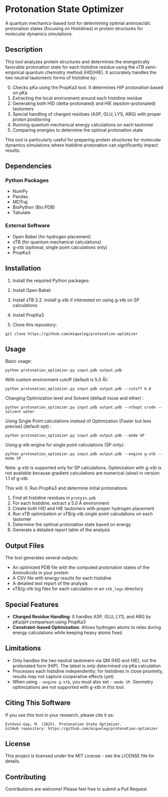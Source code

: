 # Protonation State Optimizer

A quantum mechanics-based tool for determining optimal aminoacidic protonation states (focusing on Histidines) in protein structures for molecular dynamics simulations.

## Description

This tool analyzes protein structures and determines the energetically favorable protonation state for each histidine residue using the xTB semi-empirical quantum chemistry method (HID/HIE). It accurately handles the two neutral tautomeric forms of histidine by:

0. Checks pKa using the PropKa3 tool. It determines HIP protonation based on pKa
1. Extracting the local environment around each histidine residue
2. Generating both HID (delta-protonated) and HIE (epsilon-protonated) tautomers
3. Special handling of charged residues (ASP, GLU, LYS, ARG) with proper proton positioning
4. Running quantum mechanical energy calculations on each tautomer
5. Comparing energies to determine the optimal protonation state

This tool is particularly useful for preparing protein structures for molecular dynamics simulations where histidine protonation can significantly impact results.

## Dependencies

### Python Packages
- NumPy
- Pandas
- MDTraj
- BioPython (Bio.PDB)
- Tabulate

### External Software
- Open Babel (for hydrogen placement)
- xTB (for quantum mechanical calculations)
- g-xtb (optional, single point calculations only)
- PropKa3

## Installation

1. Install the required Python packages:

2. Install Open Babel:

3. Install xTB
3.2. Install g-xtb if interested on using g-xtb on SP calculations 

5. Install PropKa3
   
6. Clone this repository:
```
git clone https://github.com/miqueleg/protonation-optimizer
```

## Usage

Basic usage:
```
python protonation_optimizer.py input.pdb output.pdb
```
With custom environment cutoff (default is 5.0 Å):
```
python protonation_optimizer.py input.pdb output.pdb --cutoff 6.0
```
Changing Optimization level and Solvent (default loose and ether) :
```
python protonation_optimizer.py input.pdb output.pdb --xtbopt crude --solvent water
```
Using Single Point calculations instead of Optimization [Faster but less precise] (default opt) :
```
python protonation_optimizer.py input.pdb output.pdb --mode SP
```

Using g-xtb engine for single point calculations (SP only):
```
python protonation_optimizer.py input.pdb output.pdb --engine g-xtb --mode SP
```
Note: g-xtb is supported only for SP calculations. Optimization with g-xtb is not available because gradient calculations are numerical (slow) in version 1.1 of g-xtb.

This will:
0. Run PropKa3 and determine initial protonations
1. Find all histidine residues in `protein.pdb`
2. For each histidine, extract a 5.0 Å environment
3. Create both HID and HIE tautomers with proper hydrogen placement
4. Run xTB optimization or xTB/g-xtb single point calculations on each tautomer
5. Determine the optimal protonation state based on energy
6. Generate a detailed report table of the analysis

## Output Files

The tool generates several outputs:
- An optimized PDB file with the computed protonation states of the AminoAcids in your protein
- A CSV file with energy results for each histidine
- A detailed text report of the analysis
- xTB/g-xtb log files for each calculation in an `xtb_logs` directory

## Special Features

- **Charged Residue Handling**: It handles ASP, GLU, LYS, and ARG by pKa/pH comparison using PropKa3
- **Constraint-based Optimization**: Allows hydrogen atoms to relax during energy calculations while keeping heavy atoms fixed

## Limitations

- Only handles the two neutral tautomers via QM (HID and HIE), not the protonated form (HIP). The latest is only determined via pKa calculation
- Processes each histidine independently; for histidines in close proximity, results may not capture cooperative effects (yet)
- When using `--engine g-xtb`, you must also set `--mode SP`. Geometry optimizations are not supported with g-xtb in this tool.

## Citing This Software

If you use this tool in your research, please cite it as:
```
Estévez-Gay, M. (2025). Protonation State Optimizer.
GitHub repository: https://github.com/miqueleg/protonation-optimizer
```


## License

This project is licensed under the MIT License - see the LICENSE file for details.

## Contributing

Contributions are welcome! Please feel free to submit a Pull Request

